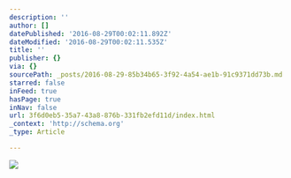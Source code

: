 ```yaml
---
description: ''
author: []
datePublished: '2016-08-29T00:02:11.892Z'
dateModified: '2016-08-29T00:02:11.535Z'
title: ''
publisher: {}
via: {}
sourcePath: _posts/2016-08-29-85b34b65-3f92-4a54-ae1b-91c9371dd73b.md
starred: false
inFeed: true
hasPage: true
inNav: false
url: 3f6d0eb5-35a7-43a8-876b-331fb2efd11d/index.html
_context: 'http://schema.org'
_type: Article

---
```

![](https://the-grid-user-content.s3-us-west-2.amazonaws.com/ac440de9-0b0a-4f7a-9946-8351d6384aeb.jpg)